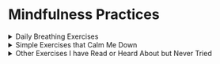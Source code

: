 # Mindfulness Practices

<details><summary>Daily Breathing Exercises</summary>
<p>

#### I practice pranayam every morning for at least fifteen minutes. Check out this video to get started!

</p>
</details>

<details><summary>Simple Exercises that Calm Me Down</summary>
<p>

#### I practice pranayam every morning for at least fifteen minutes. Check out [this video](https://www.youtube.com/watch?v=JoDKbXEUrvQ&feature=youtu.be) to get started!

</p>
</details>

<details><summary>Other Exercises I have Read or Heard About but Never Tried</summary>
<p>

</p>
</details>


